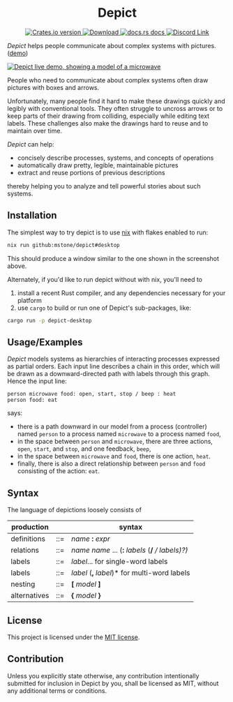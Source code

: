 <div align="center">
  <h1>Depict</h1>
</div>

<div align="center">
  <!-- Crates version -->
  <a href="https://crates.io/crates/depict">
    <img src="https://img.shields.io/crates/v/depict.svg?style=flat-square"
    alt="Crates.io version" />
  </a>
  <!-- Downloads -->
  <a href="https://crates.io/crates/depict">
    <img src="https://img.shields.io/crates/d/depict.svg?style=flat-square"
      alt="Download" />
  </a>
  <!-- docs -->
  <a href="https://docs.rs/depict">
    <img src="https://img.shields.io/badge/docs-latest-blue.svg?style=flat-square"
      alt="docs.rs docs" />
  </a>
  <!-- CI
  <a href="https://github.com/mstone/depict/actions">
    <img src="https://github.com/mstone/depict/actions/workflows/main.yml/badge.svg"
      alt="CI status" />
  </a> -->
  <!-- Discord -->
  <a href="https://discord.gg/UpWYZ5dN">
    <img src="https://img.shields.io/discord/973591045881360414.svg?logo=discord&style=flat-square" alt="Discord Link" />
  </a>
</div>

*Depict* helps people communicate about complex systems with pictures. ([demo](https://mstone.info/depict/))

[![Depict live demo, showing a model of a microwave](https://raw.githubusercontent.com/mstone/depict/main/doc/microwave.gif)](https://mstone.info/depict/)

People who need to communicate about complex systems often draw pictures with boxes and arrows. 

Unfortunately, many people find it hard to make these drawings quickly and legibly with conventional tools. They often struggle to uncross arrows or to keep parts of their drawing from colliding, especially while editing text labels. These challenges also make the drawings hard to reuse and to maintain over time.

*Depict* can help:
* concisely describe processes, systems, and concepts of operations
* automatically draw pretty, legible, maintainable pictures
* extract and reuse portions of previous descriptions

thereby helping you to analyze and tell powerful stories about such systems.

## Installation

The simplest way to try depict is to use [nix](https://nixos.org/nix/) with flakes enabled to run:

```bash
nix run github:mstone/depict#desktop
```

This should produce a window similar to the one shown in the screenshot above.

Alternately, if you'd like to run depict without with nix, you'll need to

1. install a recent Rust compiler, and any dependencies necessary for your platform
2. use `cargo` to build or run one of Depict's sub-packages, like:

```bash
cargo run -p depict-desktop
```


## Usage/Examples

*Depict* models systems as hierarchies of interacting processes expressed as partial orders. Each input line describes a chain in this order, which will be drawn as a downward-directed path with labels through this graph. Hence the input line:

```
person microwave food: open, start, stop / beep : heat
person food: eat
```

says: 

* there is a path downward in our model from a process (controller) named `person` to a process named `microwave` to a process named `food`, 
* in the space between `person` and `microwave`, there are three actions, `open`, `start`, and `stop`, and one feedback, `beep`, 
* in the space between `microwave` and `food`, there is one action, `heat`.
* finally, there is also a direct relationship between `person` and `food` consisting of the action: `eat`.


## Syntax

The language of depictions loosely consists of 

| production |   | syntax                                                  |
|------------|---|---------------------------------------------------------|
|definitions |::=| *name* **:** *expr*
|relations   |::=| *name* *name* ... (**:** *labels* (**/** */ *labels*)?)*
|labels      |::=| *label*... for single-word labels 
|labels      |::=| *label* (**,** *label*)* for multi-word labels
|nesting     |::=| **[** *model* **]**
|alternatives|::=| **{** *model* **}**


## License

This project is licensed under the [MIT license].

[MIT license]: https://github.com/mstone/depict/blob/main/LICENSE

## Contribution

Unless you explicitly state otherwise, any contribution intentionally submitted for inclusion in Depict by you, shall be licensed as MIT, without any additional terms or conditions.
